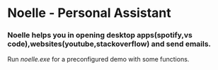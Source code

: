 # Noelle - Personal Assistant

### Noelle helps you in opening desktop apps(spotify,vs code),websites(youtube,stackoverflow) and send emails.

Run _*noelle.exe*_ for a preconfigured demo with some functions.